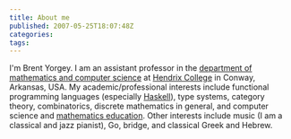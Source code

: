 ```yaml
---
title: About me
published: 2007-05-25T18:07:48Z
categories: 
tags: 
---
```


I'm Brent Yorgey. I am an assistant professor in the <a href="http://ozark.hendrix.edu">department of mathematics and computer science</a> at <a href="http://www.hendrix.edu">Hendrix College</a> in Conway, Arkansas, USA. My academic/professional interests include functional programming languages (especially <a title="haskell.org" href="http://haskell.org" target="_blank">Haskell</a>), type systems, category theory, combinatorics, discrete mathematics in general, and computer science and <a href="http://www.mathlesstraveled.com">mathematics education</a>. Other interests include music (I am a classical and jazz pianist), Go, bridge, and classical Greek and Hebrew.

